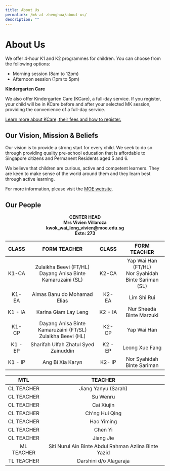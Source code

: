 ```yaml
---
title: About Us
permalink: /mk-at-zhenghua/about-us/
description: ""
---
```

# About Us

We offer 4-hour K1 and K2 programmes for children. You can choose from the following options:

*   Morning session (8am to 12pm)
*   Afternoon session (1pm to 5pm)

  

**Kindergarten Care**

We also offer Kindergarten Care (KCare), a full-day service. If you register, your child will be in KCare before and after your selected MK session, providing the convenience of a full-day service.

<a href="https://www.moe.gov.sg/preschool/moe-kindergarten/kindergarten-care/" target="_blank">Learn more about KCare, their fees and how to register.</a>

Our Vision, Mission & Beliefs
-----------------------------

Our vision is to provide a strong start for every child. We seek to do so through providing quality pre-school education that is affordable to Singapore citizens and Permanent Residents aged 5 and 6.

  

We believe that children are curious, active and competent learners. They are keen to make sense of the world around them and they learn best through active learning.

  

For more information, please visit the <a href="https://www.moe.gov.sg/preschool/moe-kindergarten/overview" target="_blank">MOE website</a>.

Our People
----------

<center><b>CENTER HEAD<br>Mrs Vivien Villaroza<br>kwok_wai_leng_vivien@moe.edu.sg<br>Extn: 273</b></center>

|  CLASS  |                        FORM TEACHER                        |  CLASS  |                      FORM TEACHER                      |
|:-------:|:----------------------------------------------------------:|:-------:|:------------------------------------------------------:|
|  K1-CA  | Zulaikha Beevi (FT/HL) Dayang Anisa Binte Kamaruzaini (SL) |  K2-CA  | Yap Wai Han (FT/HL)<br>Nor Syahidah Binte Sariman (SL) |
|  K1- EA |                 Almas Banu do Mohamad Elias                |  K2- EA |                       Lim Shi Rui                      |
| K1 - IA |                    Karina Giam Lay Leng                    | K2 - IA |                Nur Sheeda Binte Marzuki                |
|  K1- CP | Dayang Anisa Binte Kamaruzaini (FT/SL) Zulaikha Beevi (HL) |  K2- CP |                       Yap Wai Han                      |
| K1 - EP |            Sharifah Ulfah Zhatul Syed Zainuddin            | K2 - EP |                     Leong Xue Fang                     |
| K1 - IP |                      Ang Bi Xia Karyn                      |  K2- IP |               Nor Syahidah Binte Sariman               |


|     MTL    |                        TEACHER                       |
|:----------:|:------------------:|
| CL TEACHER |                  Jiang Yanyu (Sarah)                 |
| CL TEACHER |                       Su Wenru                       |
| CL TEACHER |                      Cai Xiujin                      |
| CL TEACHER |                    Ch'ng Hui Qing                    |
| CL TEACHER |                      Hao Yiming                      |
| CL TEACHER |                        Chen Yi                       |
| CL TEACHER |                       Jiang Jie                      |
| ML TEACHER | Siti Nurul Ain Binte Abdul Rahman Azlina Binte Yazid |
| TL TEACHER |                Darshini d/o Alagaraja                |